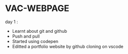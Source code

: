 # VAC-WEBPAGE
day 1 :
* Learnt about git and github
* Push and pull
* Started using codepen
* Editted a portfolio website by github cloning on vscode
